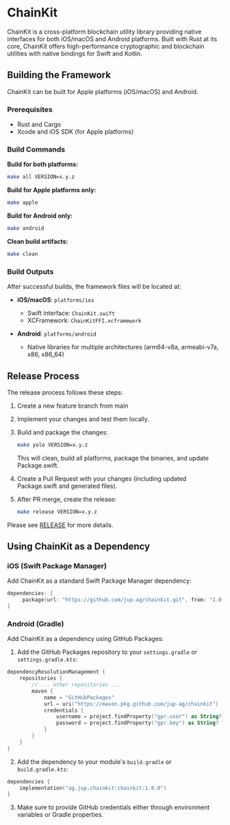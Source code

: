 # ChainKit

ChainKit is a cross-platform blockchain utility library providing native interfaces for both iOS/macOS and Android platforms. Built with Rust at its core, ChainKit offers high-performance cryptographic and blockchain utilities with native bindings for Swift and Kotlin.

## Building the Framework

ChainKit can be built for Apple platforms (iOS/macOS) and Android.

### Prerequisites

- Rust and Cargo
- Xcode and iOS SDK (for Apple platforms)

### Build Commands

**Build for both platforms:**
```bash
make all VERSION=x.y.z
```

**Build for Apple platforms only:**
```bash
make apple
```

**Build for Android only:**
```bash
make android
```

**Clean build artifacts:**
```bash
make clean
```

### Build Outputs

After successful builds, the framework files will be located at:

- **iOS/macOS**: `platforms/ios`
  - Swift interface: `ChainKit.swift`
  - XCFramework: `ChainKitFFI.xcframework`

- **Android**: `platforms/android`
  - Native libraries for multiple architectures (arm64-v8a, armeabi-v7a, x86, x86_64)

## Release Process

The release process follows these steps:

1. Create a new feature branch from main

2. Implement your changes and test them locally.

3. Build and package the changes:
   ```bash
   make yolo VERSION=x.y.z
   ```
   This will clean, build all platforms, package the binaries, and update Package.swift.

4. Create a Pull Request with your changes (including updated Package.swift and generated files).

5. After PR merge, create the release:
   ```bash
   make release VERSION=x.y.z
   ```

Please see [RELEASE](https://github.com/jup-ag/chainkit/blob/main/RELEASE.md) for more details.

## Using ChainKit as a Dependency

### iOS (Swift Package Manager)

Add ChainKit as a standard Swift Package Manager dependency:

```swift
dependencies: [
    .package(url: "https://github.com/jup-ag/chainkit.git", from: "1.0.0")
]
```

### Android (Gradle)

Add ChainKit as a dependency using GitHub Packages:

1. Add the GitHub Packages repository to your `settings.gradle` or `settings.gradle.kts`:

```kotlin
dependencyResolutionManagement {
    repositories {
        // ... other repositories ...
        maven {
            name = "GitHubPackages"
            url = uri("https://maven.pkg.github.com/jup-ag/chainkit")
            credentials {
                username = project.findProperty("gpr.user") as String? ?: System.getenv("GITHUB_ACTOR")
                password = project.findProperty("gpr.key") as String? ?: System.getenv("GITHUB_TOKEN")
            }
        }
    }
}
```

2. Add the dependency to your module's `build.gradle` or `build.gradle.kts`:

```kotlin
dependencies {
    implementation("ag.jup.chainkit:chainkit:1.0.0")
}
```

3. Make sure to provide GitHub credentials either through environment variables or Gradle properties.
